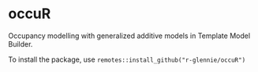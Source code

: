 # occuR
Occupancy modelling with generalized additive models in Template Model Builder. 

To install the package, use ```remotes::install_github("r-glennie/occuR")```
